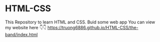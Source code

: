 # HTML-CSS
This Repository to learn HTML and CSS. Buid some web app
You can view my website here 👇👇
https://truong6886.github.io/HTML-CSS/the-band/index.html
